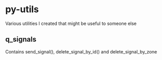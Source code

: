 # py-utils

Various utilities I created that might be useful to someone else

## q_signals

Contains send_signal(), delete_signal_by_id() and delete_signal_by_zone
